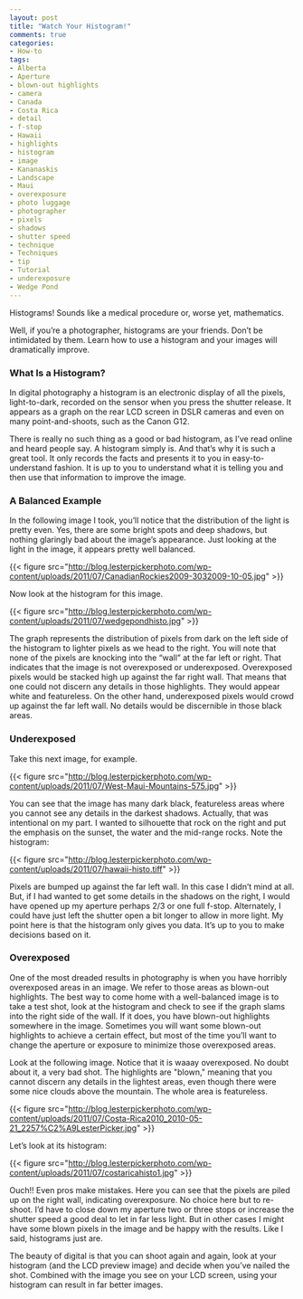 ```yaml
---
layout: post
title: "Watch Your Histogram!"
comments: true
categories:
- How-to
tags:
- Alberta
- Aperture
- blown-out highlights
- camera
- Canada
- Costa Rica
- detail
- f-stop
- Hawaii
- highlights
- histogram
- image
- Kananaskis
- Landscape
- Maui
- overexposure
- photo luggage
- photographer
- pixels
- shadows
- shutter speed
- technique
- Techniques
- tip
- Tutorial
- underexposure
- Wedge Pond
---
```

Histograms! Sounds like a medical procedure or, worse yet, mathematics.

Well, if you’re a photographer, histograms are your friends. Don’t be intimidated by them. Learn how to use a histogram and your images will dramatically improve.

<h3>What Is a Histogram?</h3>
In digital photography a histogram is an electronic display of all the pixels, light-to-dark, recorded on the sensor when you press the shutter release. It appears as a graph on the rear LCD screen in DSLR cameras and even on many point-and-shoots, such as the Canon G12.

There is really no such thing as a good or bad histogram, as I’ve read online and heard people say. A histogram simply is. And that’s why it is such a great tool. It only records the facts and presents it to you in easy-to-understand fashion. It is up to you to understand what it is telling you and then use that information to improve the image.

<h3>A Balanced Example</h3>
In the following image I took, you’ll notice that the distribution of the light is pretty even. Yes, there are some bright spots and deep shadows, but nothing glaringly bad about the image’s appearance. Just looking at the light in the image, it appears pretty well balanced.

{{< figure src="http://blog.lesterpickerphoto.com/wp-content/uploads/2011/07/CanadianRockies2009-3032009-10-05.jpg" >}}

Now look at the histogram for this image.

{{< figure src="http://blog.lesterpickerphoto.com/wp-content/uploads/2011/07/wedgepondhisto.jpg" >}}

The graph represents the distribution of pixels from dark on the left side of the histogram to lighter pixels as we head to the right. You will note that none of the pixels are knocking into the “wall” at the far left or right. That indicates that the image is not overexposed or underexposed. Overexposed pixels would be stacked high up against the far right wall. That means that one could not discern any details in those highlights. They would appear white and featureless. On the other hand, underexposed pixels would crowd up against the far left wall. No details would be discernible in those black areas.

<h3>Underexposed</h3>
Take this next image, for example.

{{< figure src="http://blog.lesterpickerphoto.com/wp-content/uploads/2011/07/West-Maui-Mountains-575.jpg" >}}

You can see that the image has many dark black, featureless areas where you cannot see any details in the darkest shadows. Actually, that was intentional on my part. I wanted to silhouette that rock on the right and put the emphasis on the sunset, the water and the mid-range rocks. Note the histogram:

{{< figure src="http://blog.lesterpickerphoto.com/wp-content/uploads/2011/07/hawaii-histo.tiff" >}}

Pixels are bumped up against the far left wall. In this case I didn’t mind at all. But, if I had wanted to get some details in the shadows on the right, I would have opened up my aperture perhaps 2/3 or one full f-stop. Alternately, I could have just left the shutter open a bit longer to allow in more light. My point here is that the histogram only gives you data. It’s up to you to make decisions based on it.

<h3>Overexposed</h3>
One of the most dreaded results in photography is when you have horribly overexposed areas in an image. We refer to those areas as blown-out highlights. The best way to come home with a well-balanced image is to take a test shot, look at the histogram and check to see if the graph slams into the right side of the wall. If it does, you have blown-out highlights somewhere in the image. Sometimes you will want some blown-out highlights to achieve a certain effect, but most of the time you’ll want to change the aperture or exposure to minimize those overexposed areas.

Look at the following image. Notice that it is waaay overexposed. No doubt about it, a very bad shot. The highlights are "blown," meaning that you cannot discern any details in the lightest areas, even though there were some nice clouds above the mountain. The whole area is featureless.

{{< figure src="http://blog.lesterpickerphoto.com/wp-content/uploads/2011/07/Costa-Rica2010_2010-05-21_2257%C2%A9LesterPicker.jpg" >}}

Let’s look at its histogram:

{{< figure src="http://blog.lesterpickerphoto.com/wp-content/uploads/2011/07/costaricahisto1.jpg" >}}

Ouch!! Even pros make mistakes. Here you can see that the pixels are piled up on the right wall, indicating overexposure. No choice here but to re-shoot. I’d have to close down my aperture two or three stops or increase the shutter speed a good deal to let in far less light. But in other cases I might have some blown pixels in the image and be happy with the results. Like I said, histograms just are.

The beauty of digital is that you can shoot again and again, look at your histogram (and the LCD preview image) and decide when you’ve nailed the shot. Combined with the image you see on your LCD screen, using your histogram can result in far better images.